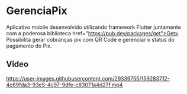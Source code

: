 # GerenciaPix

Aplicativo mobile desenvolvido utilizando framework Flutter juntamente com a poderosa biblioteca <a> href="https://pub.dev/packages/get">Getx</a>. Possibilita gerar cobranças pix com QR Code e gerenciar o status do pagamento do Pix.
 

## Video


https://user-images.githubusercontent.com/29339755/159283712-4c69fda3-93e5-4c97-9dfe-c83071a4d27f.mp4

